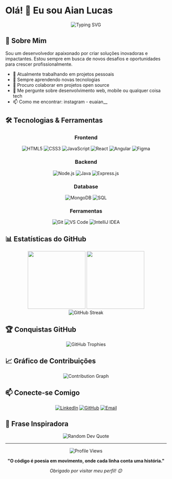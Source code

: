 # Olá! 👋 Eu sou Aian Lucas

<div align="center">
  <img src="https://readme-typing-svg.herokuapp.com?font=Fira+Code&pause=1000&color=2E9EF7&center=true&vCenter=true&width=435&lines=Desenvolvedor+Full+Stack;Apaixonado+por+Tecnologia;Sempre+Aprendendo+Algo+Novo" alt="Typing SVG" />
</div>

## 🚀 Sobre Mim

Sou um desenvolvedor apaixonado por criar soluções inovadoras e impactantes. Estou sempre em busca de novos desafios e oportunidades para crescer profissionalmente.

- 🔭 Atualmente trabalhando em projetos pessoais
- 🌱 Sempre aprendendo novas tecnologias
- 👯 Procuro colaborar em projetos open source
- 💬 Me pergunte sobre desenvolvimento web, mobile ou qualquer coisa tech
- 📫 Como me encontrar: instagram - euaian__

## 🛠️ Tecnologias & Ferramentas

<div align="center">
  
### Frontend
![HTML5](https://img.shields.io/badge/-HTML5-E34F26?style=for-the-badge&logo=html5&logoColor=white)
![CSS3](https://img.shields.io/badge/-CSS3-1572B6?style=for-the-badge&logo=css3&logoColor=white)
![JavaScript](https://img.shields.io/badge/-JavaScript-F7DF1E?style=for-the-badge&logo=javascript&logoColor=black)
![React](https://img.shields.io/badge/-React-61DAFB?style=for-the-badge&logo=react&logoColor=black)
![Angular](https://img.shields.io/badge/-Angular-DD0031?style=for-the-badge&logo=angular&logoColor=white)
![Figma](https://img.shields.io/badge/Figma-F24E1E?style=for-the-badge&logo=figma&logoColor=white)

### Backend
![Node.js](https://img.shields.io/badge/-Node.js-339933?style=for-the-badge&logo=node.js&logoColor=white)
![Java](https://img.shields.io/badge/-Java-007396?style=for-the-badge&logo=java&logoColor=white)
![Express.js](https://img.shields.io/badge/-Express.js-000000?style=for-the-badge&logo=express&logoColor=white)

### Database
![MongoDB](https://img.shields.io/badge/-MongoDB-47A248?style=for-the-badge&logo=mongodb&logoColor=white)
![SQL](https://img.shields.io/badge/-SQL-4479A1?style=for-the-badge&logo=postgresql&logoColor=white)

### Ferramentas
![Git](https://img.shields.io/badge/-Git-F05032?style=for-the-badge&logo=git&logoColor=white)
![VS Code](https://img.shields.io/badge/-VS%20Code-007ACC?style=for-the-badge&logo=visual-studio-code&logoColor=white)
![IntelliJ IDEA](https://img.shields.io/badge/-IntelliJ%20IDEA-000000?style=for-the-badge&logo=intellij-idea&logoColor=white)

</div>

## 📊 Estatísticas do GitHub

<div align="center">
  <img height="180em" src="https://github-readme-stats.vercel.app/api?username=Aian06L&show_icons=true&theme=tokyonight&include_all_commits=true&count_private=true&cache_seconds=86400"/>
  <img height="180em" src="https://github-readme-stats.vercel.app/api/top-langs/?username=Aian06L&layout=compact&langs_count=8&theme=tokyonight&cache_seconds=86400"/>
</div>

<div align="center">
  <img src="https://github-readme-streak-stats.herokuapp.com/?user=Aian06L&theme=tokyonight&hide_border=true&stroke=0000&background=1A1B27&border=1A1B27&currStreakLabel=70A5FD" alt="GitHub Streak" />
</div>

## 🏆 Conquistas GitHub

<div align="center">
  <img src="https://github-profile-trophy.vercel.app/?username=Aian06L&theme=tokyonight&no-frame=false&no-bg=false&margin-w=4" alt="GitHub Trophies" />
</div>

## 📈 Gráfico de Contribuições

<div align="center">
  <img src="https://github-readme-activity-graph.vercel.app/graph?username=Aian06L&theme=tokyo-night&bg_color=1a1b27&color=70a5fd&line=70a5fd&point=bf91f3&area=true&hide_border=true" alt="Contribution Graph" />
</div>

## 📫 Conecte-se Comigo

<div align="center">
  
[![LinkedIn](https://img.shields.io/badge/-LinkedIn-0077B5?style=for-the-badge&logo=linkedin&logoColor=white)](https://www.linkedin.com/in/aian-lucas-60b5671b4/)
[![GitHub](https://img.shields.io/badge/-GitHub-181717?style=for-the-badge&logo=github&logoColor=white)](https://github.com/Aian-Lucas)
[![Email](https://img.shields.io/badge/-Email-D14836?style=for-the-badge&logo=gmail&logoColor=white)](mailto:aian1.lucas4@gmail.com)

</div>

## 💭 Frase Inspiradora

<div align="center">
  <img src="https://quotes-github-readme.vercel.app/api?type=horizontal&theme=tokyonight" alt="Random Dev Quote"/>
</div>

---

<div align="center">
  <img src="https://komarev.com/ghpvc/?username=Aian06L&color=blue" alt="Profile Views" />
</div>

<div align="center">
  
**"O código é poesia em movimento, onde cada linha conta uma história."** 

*Obrigado por visitar meu perfil! 😊*

</div>
